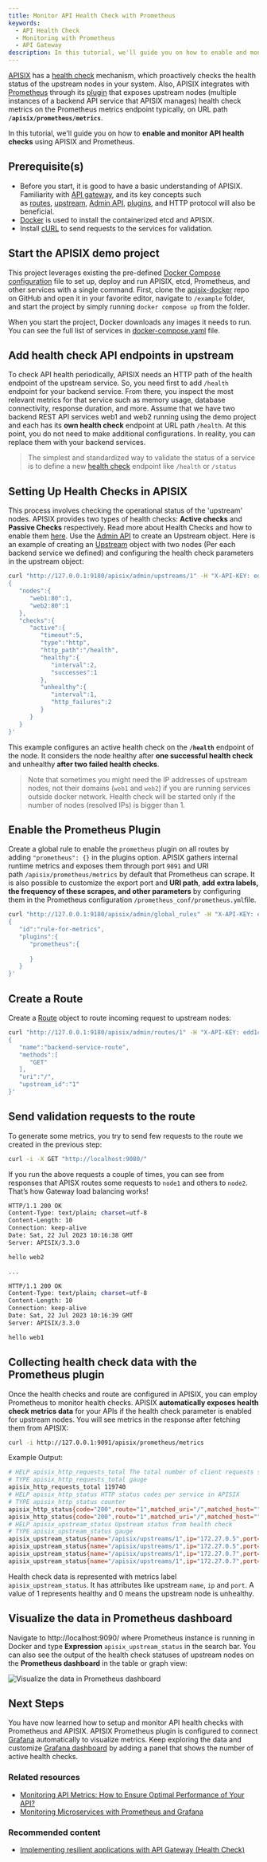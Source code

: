 ```yaml
---
title: Monitor API Health Check with Prometheus
keywords:
  - API Health Check
  - Monitoring with Prometheus
  - API Gateway
description: In this tutorial, we'll guide you on how to enable and monitor API health checks using APISIX and Prometheus.
---
```


<!--
#
# Licensed to the Apache Software Foundation (ASF) under one or more
# contributor license agreements.  See the NOTICE file distributed with
# this work for additional information regarding copyright ownership.
# The ASF licenses this file to You under the Apache License, Version 2.0
# (the "License"); you may not use this file except in compliance with
# the License.  You may obtain a copy of the License at
#
#     http://www.apache.org/licenses/LICENSE-2.0
#
# Unless required by applicable law or agreed to in writing, software
# distributed under the License is distributed on an "AS IS" BASIS,
# WITHOUT WARRANTIES OR CONDITIONS OF ANY KIND, either express or implied.
# See the License for the specific language governing permissions and
# limitations under the License.
#
-->

[APISIX](https://apisix.apache.org/) has a [health check](https://apisix.apache.org/docs/apisix/tutorials/health-check/) mechanism, which proactively checks the health status of the upstream nodes in your system. Also, APISIX integrates with [Prometheus](https://prometheus.io/) through its [plugin](https://apisix.apache.org/docs/apisix/plugins/prometheus/) that exposes upstream nodes (multiple instances of a backend API service that APISIX manages) health check metrics on the Prometheus metrics endpoint typically, on URL path **`/apisix/prometheus/metrics`**.

In this tutorial, we'll guide you on how to **enable and monitor API health checks** using APISIX and Prometheus.

## Prerequisite(s)

- Before you start, it is good to have a basic understanding of APISIX. Familiarity with [API gateway](https://apisix.apache.org/docs/apisix/terminology/api-gateway/), and its key concepts such as [routes](https://docs.api7.ai/apisix/key-concepts/routes), [upstream](https://docs.api7.ai/apisix/key-concepts/upstreams), [Admin API](https://apisix.apache.org/docs/apisix/admin-api/), [plugins](https://docs.api7.ai/apisix/key-concepts/plugins), and HTTP protocol will also be beneficial.
- [Docker](https://docs.docker.com/get-docker/) is used to install the containerized etcd and APISIX.
- Install [cURL](https://curl.se/) to send requests to the services for validation.

## Start the APISIX demo project

This project leverages existing the pre-defined [Docker Compose configuration](https://github.com/apache/apisix-docker/blob/master/example/docker-compose.yml) file to set up, deploy and run APISIX, etcd, Prometheus, and other services with a single command. First, clone the [apisix-docker](https://github.com/apache/apisix-docker) repo on GitHub and open it in your favorite editor, navigate to `/example` folder, and start the project by simply running `docker compose up` from the folder.

When you start the project, Docker downloads any images it needs to run. You can see the full list of services in [docker-compose.yaml](https://github.com/apache/apisix-docker/blob/master/example/docker-compose.yml) file.

## Add health check API endpoints in upstream

To check API health periodically, APISIX needs an HTTP path of the health endpoint of the upstream service. So, you need first to add `/health` endpoint for your backend service.  From there, you inspect the most relevant metrics for that service such as memory usage, database connectivity, response duration, and more.  Assume that we have two backend REST API services web1 and web2 running using the demo project and each has its **own health check** endpoint at URL path `/health`. At this point, you do not need to make additional configurations. In reality, you can replace them with your backend services.

> The simplest and standardized way to validate the status of a service is to define a new [health check](https://datatracker.ietf.org/doc/html/draft-inadarei-api-health-check) endpoint like `/health` or `/status`

## Setting Up Health Checks in APISIX

This process involves checking the operational status of the 'upstream' nodes. APISIX provides two types of health checks: **Active checks** and **Passive Checks** respectively. Read more about Health Checks and how to enable them [here](https://apisix.apache.org/docs/apisix/tutorials/health-check/). Use the [Admin API](https://apisix.apache.org/docs/apisix/admin-api/) to create an Upstream object. Here is an example of creating an [Upstream](https://apisix.apache.org/docs/apisix/terminology/upstream/) object with two nodes (Per each backend service we defined) and configuring the health check parameters in the upstream object:

```bash
curl "http://127.0.0.1:9180/apisix/admin/upstreams/1" -H "X-API-KEY: edd1c9f034335f136f87ad84b625c8f1" -X PUT -d '
{
   "nodes":{
      "web1:80":1,
      "web2:80":1
   },
   "checks":{
      "active":{
         "timeout":5,
         "type":"http",
         "http_path":"/health",
         "healthy":{
            "interval":2,
            "successes":1
         },
         "unhealthy":{
            "interval":1,
            "http_failures":2
         }
      }
   }
}'
```

This example configures an active health check on the **`/health`** endpoint of the node. It considers the node healthy after **one successful health check** and unhealthy **after two failed health checks**.

> Note that sometimes you might need the IP addresses of upstream nodes, not their domains (`web1` and `web2`) if you are running services outside docker network. Health check will be started only if the number of nodes (resolved IPs) is bigger than 1.

## Enable the Prometheus Plugin

Create a global rule to enable the `prometheus` plugin on all routes by adding `"prometheus": {}` in the plugins option. APISIX gathers internal runtime metrics and exposes them through port `9091` and URI path `/apisix/prometheus/metrics` by default that Prometheus can scrape. It is also possible to customize the export port and **URI path**, **add** **extra labels, the frequency of these scrapes, and other parameters** by configuring them in the Prometheus configuration `/prometheus_conf/prometheus.yml`file.

```bash
curl "http://127.0.0.1:9180/apisix/admin/global_rules" -H "X-API-KEY: edd1c9f034335f136f87ad84b625c8f1" -X PUT -d '
{
   "id":"rule-for-metrics",
   "plugins":{
      "prometheus":{
         
      }
   }
}'
```

## Create a Route

Create a [Route](https://apisix.apache.org/docs/apisix/terminology/route/) object to route incoming request to upstream nodes:

```bash
curl "http://127.0.0.1:9180/apisix/admin/routes/1" -H "X-API-KEY: edd1c9f034335f136f87ad84b625c8f1" -X PUT -d '
{
   "name":"backend-service-route",
   "methods":[
      "GET"
   ],
   "uri":"/",
   "upstream_id":"1"
}'
```

## Send validation requests to the route

To generate some metrics, you try to send few requests to the route we created in the previous step:

```bash
curl -i -X GET "http://localhost:9080/"
```

If you run the above requests a couple of times, you can see from responses that APISX routes some requests to `node1` and others to `node2`. That’s how Gateway load balancing works!

```bash
HTTP/1.1 200 OK
Content-Type: text/plain; charset=utf-8
Content-Length: 10
Connection: keep-alive
Date: Sat, 22 Jul 2023 10:16:38 GMT
Server: APISIX/3.3.0

hello web2

...

HTTP/1.1 200 OK
Content-Type: text/plain; charset=utf-8
Content-Length: 10
Connection: keep-alive
Date: Sat, 22 Jul 2023 10:16:39 GMT
Server: APISIX/3.3.0

hello web1
```

## Collecting health check data with the Prometheus plugin

Once the health checks and route are configured in APISIX, you can employ Prometheus to monitor health checks. APISIX **automatically exposes health check metrics data** for your APIs if the health check parameter is enabled for upstream nodes. You will see metrics in the response after fetching them from APISIX:

```bash
curl -i http://127.0.0.1:9091/apisix/prometheus/metrics
```

Example Output:

```bash
# HELP apisix_http_requests_total The total number of client requests since APISIX started
# TYPE apisix_http_requests_total gauge
apisix_http_requests_total 119740
# HELP apisix_http_status HTTP status codes per service in APISIX
# TYPE apisix_http_status counter
apisix_http_status{code="200",route="1",matched_uri="/",matched_host="",service="",consumer="",node="172.27.0.5"} 29
apisix_http_status{code="200",route="1",matched_uri="/",matched_host="",service="",consumer="",node="172.27.0.7"} 12
# HELP apisix_upstream_status Upstream status from health check
# TYPE apisix_upstream_status gauge
apisix_upstream_status{name="/apisix/upstreams/1",ip="172.27.0.5",port="443"} 0
apisix_upstream_status{name="/apisix/upstreams/1",ip="172.27.0.5",port="80"} 1
apisix_upstream_status{name="/apisix/upstreams/1",ip="172.27.0.7",port="443"} 0
apisix_upstream_status{name="/apisix/upstreams/1",ip="172.27.0.7",port="80"} 1
```

Health check data is represented with metrics label `apisix_upstream_status`. It has attributes like upstream `name`, `ip` and `port`. A value of 1 represents healthy and 0 means the upstream node is unhealthy.

## Visualize the data in Prometheus dashboard

Navigate to http://localhost:9090/ where Prometheus instance is running in Docker and type **Expression** `apisix_upstream_status` in the search bar. You can also see the output of the health check statuses of upstream nodes on the **Prometheus dashboard** in the table or graph view:

![Visualize the data in Prometheus dashboard](https://static.apiseven.com/uploads/2023/07/20/OGBtqbDq_output.png)

## Next Steps

You have now learned how to setup and monitor API health checks with Prometheus and APISIX.  APISIX Prometheus plugin is configured to connect [Grafana](https://grafana.com/) automatically to visualize metrics. Keep exploring the data and customize [Grafana dashboard](https://grafana.com/grafana/dashboards/11719-apache-apisix/) by adding a panel that shows the number of active health checks.

### Related resources

- [Monitoring API Metrics: How to Ensure Optimal Performance of Your API?](https://api7.ai/blog/api7-portal-monitor-api-metrics)
- [Monitoring Microservices with Prometheus and Grafana](https://api7.ai/blog/introduction-to-monitoring-microservices)

### Recommended content

- [Implementing resilient applications with API Gateway (Health Check)](https://dev.to/apisix/implementing-resilient-applications-with-api-gateway-health-check-338c)